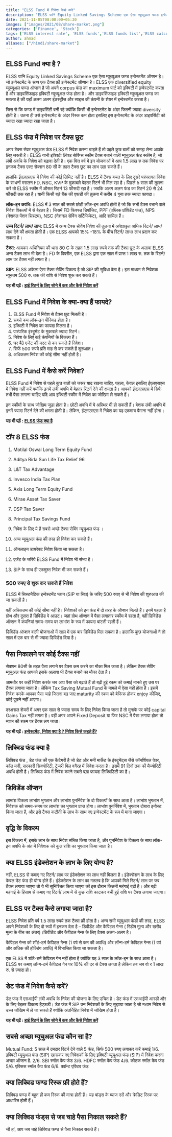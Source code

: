 ```yaml
---
title: "ELSS Fund में निवेश कैसे करे"
description: "ELSS यानि Equity Linked Savings Scheme एक ऐसा म्यूच्यूअल फण्ड इन्वेस्टमेंट ऑप्शन है। जो इन्वेस्टमेंट के साथ एक टैक्स फ्री इन्वेस्टमेंट ऑप्शन है। ELSS एक diversified equity म्यूच्यूअल फण्ड ऑप्शन है जो अपने corpus फंड का maximum पार्ट को इक्विटी में इन्वेस्टमेंट करता है और डाइवर्सिफाइड इक्विटी म्यूच्यूअल फंड होता है।"
date: 2021-11-05T08:00:00+05:30
images: ["images/2021/08/share-market.png"]
categories: ['Finance', 'Stock']
tags: ['ELSS interest rate', 'ELSS funds','ELSS funds list','ELSS calculator','']
author: ahmad
aliases: ["/hindi/share-market"]
---
```


## ELSS Fund क्या है ?

ELSS यानि Equity Linked Savings Scheme एक ऐसा म्यूच्यूअल फण्ड इन्वेस्टमेंट ऑप्शन है। जो इन्वेस्टमेंट के साथ एक टैक्स फ्री इन्वेस्टमेंट ऑप्शन है। ELSS एक diversified equity म्यूच्यूअल फण्ड ऑप्शन है जो अपने corpus फंड का maximum पार्ट को इक्विटी में इन्वेस्टमेंट करता है और डाइवर्सिफाइड इक्विटी म्यूच्यूअल फंड होता है। और डाइवर्सिफाइड इक्विटी म्यूच्यूअल फण्ड का मतलब है की यहाँ अलग अलग इंडस्ट्रीज और साइज की कंपनी के शेयर में इन्वेस्टमेंट करता है। 

जिस से कि फण्ड में डाइवर्सिटी बनी रहे क्योंकि किसी भी इन्वेस्टमेंट के अंदर जितनी ज्यादा diversity होती है। उतना ही उसे इन्वेस्टमेंट के अंदर रिस्क कम होता इसलिए इस इन्वेस्टमेंट के अंदर डाइवर्सिटी को ज्यादा रखा ज्यादा रखा जाता है।


## ELSS फंड में निवेश पर टैक्स छूट 

अगर टैक्स सेवर म्यूचुअल फंड ELSS में निवेश करना चाहते हैं तो पहले कुछ बातों को समझ लेना आपके लिए जरूरी है। ELSS यानी इक्विटी लिंक्ड सेविंग्स स्कीम टैक्स बचाने वाली म्यूचुअल फंड स्कीम है, जो लंबी अवधि के निवेश को बढ़ावा देती है। एक वित्त वर्ष में इन योजनाओं में आप 1.5 लाख रु तक निवेश पर इनकम टैक्स एक्ट सेक्शन 80 सी के तहत टैक्स छूट का लाभ उठा सकते हैं। 


हालांकि ईएलएसएस में निवेश की कोई लिमिट नहीं है। ELSS में टैक्स बचत के लिए दूसरे परंपरागत निवेश के साधनों मसलन FD, NSC, KVP के मुकाबले बेहतर रिटर्न भी मिल रहा है। पिछले 5 साल की तुलना करें तो ELSS स्कीम में औसत रिटर्न 13 फीसदी रहा है। जबकि अलग अलग फंड का रिटर्न 20 से 24 फीसदी तक रहा है। यानी किसी बड़े बैंक की एफडी की तुलना में करीब 4 गुना तक ज्यादा फायदा।

**लॉक–इन अवधि:** ELSS में 3 साल की सबसे छोटी लॉक-इन अवधि होती है जो कि सभी टैक्स बचाने वाले निवेश विकल्पों में से बेहतर है। जिसमें FD फिक्स्ड डिपॉजिट, PPF (पब्लिक प्रॉविडेंट फंड), NPS (नेशनल पेंशन सिस्टम), NSC (नेशनल सेविंग सर्टिफिकेट), आदि शामिल हैं।

**उच्च रिटर्न/ लाभ/ लाभ:** ELSS में अन्य टैक्स सेविंग निवेश की तुलना में अपेक्षाकृत अधिक रिटर्न/ लाभ/ लाभ देने की क्षमता होती है। एक ELSS आपको 15% -18% के बीच रिटर्न/ लाभ/ लाभ प्रदान कर सकता है।

**टैक्स:** आयकर अधिनियम की धारा 80 C के तहत 1.5 लाख रुपये तक की टैक्स छूट के अलावा ELSS अन्य टैक्स लाभ भी देता है। FD के विपरीत, एक ELSS द्वारा एक साल में प्राप्त 1 लाख रु. तक के रिटर्न/ लाभ पर टैक्स नहीं लगता है।

**SIP:** ELSS अकेला ऐसा टैक्स सेविंग विकल्प है जो SIP की सुविधा देता है। इस माध्यम से निवेशक न्यूनतम 500 रु. तक की राशि से निवेश शुरू कर सकते हैं।

**यह भी पढ़ें : [हाई रिटर्न के लिए सोने में कब और कैसे निवेश करें](https://fincz.com/hi/gold-investment/)**

## ELSS Fund में निवेश के क्या-क्या हैं फायदे?

1. ELSS Fund में निवेश से टैक्स छूट मिलती है। 
2. सबसे कम लॉक-इन पीरियड होता है। 
3. इक्विटी में निवेश का फायदा मिलता है। 
4. पारंपरिक इंस्ट्रूमेंट के मुकाबले ज्यादा रिटर्न।
5. निवेश के लिए कई कंपनियों के विकल्प हैं। 
6. घर बैठे एजेंट की मदद से कर सकते हैं निवेश।
7. सिर्फ 500 रुपये प्रति माह से कर सकते हैं शुरुआत।
8. अधिकतम निवेश की कोई सीमा नहीं होती है।

## ELSS Fund में कैसे करें निवेश?

ELSS Fund में निवेश से पहले कुछ बातों को जरूर याद रखना चाहिए. पहला, केवल इसलिए ईएलएसएस में निवेश नहीं करें क्योंकि इनमें लंबी अवधि में बेहतर रिटर्न देने की क्षमता है। आपको ईएलएसएस में सिर्फ तभी पैसा लगाना चाहिए यदि आप इक्विटी स्कीम में निवेश का जोखिम ले सकते हैं।

इन स्कीमों के साथ जोखिम जुड़ा होता है। छोटी अवधि में ये अस्थिर भी हो सकती हैं। बेशक लंबी अवधि में इनमें ज्यादा रिटर्न देने की क्षमता होती है। लेकिन, ईएलएसएस में निवेश का यह एकमात्र पैमाना नहीं होना।

**यह भी पढ़ें : [ELSS फंड क्या है](https://www.5paisa.com/hindi/blog/what-is-elss-funds-and-how-they-are-helpful-for-tax-savings)**

## टॉप 8 ELSS फंड

1. Motilal Oswal Long Term Equity Fund
2. Aditya Birla Sun Life Tax Relief 96
3. L&T Tax Advantage
4. Invesco India Tax Plan
5. Axis Long Term Equity Fund
6. Mirae Asset Tax Saver
7. DSP Tax Saver
8. Principal Tax Savings Fund


1. निवेश के लिए ये हैं सबसे अच्छे टैक्स सेविंग म्यूचुअल फंड । 
2. अन्य म्यूचुअल फंड की तरह ही निवेश कर सकते हैं।
3. ऑनलाइन डायरेक्ट निवेश किया जा सकता है। 
4. एजेंट के जरिये ELSS Fund में निवेश भी संभव है। 
5. SIP के साथ ही एकमुश्त निवेश भी कर सकते हैं।
 
### 500 रुपए से शुरू कर सकते हैं निवेश

ELSS में सिस्‍टमैटिक इन्‍वेस्‍टमेंट प्‍लान (SIP या सिप) के जरिए 500 रुपए से भी निवेश की शुरुआत की जा सकती है। 

वहीं अधिकतम की कोई सीमा नहीं है। निवेशकों को इन फंड में दो तरह के ऑप्शन मिलते हैं। इनमें पहला है ग्रोथ और दूसरा है डिविडेंड पे आउट। जहां ग्रोथ ऑप्शन में पैसा लगातार स्कीम में रहता है, वहीं डिविडेंड ऑप्शन में कंपनियां समय-समय पर लाभांश के रूप में फायदा बांटती रहती हैं।
 
डिविडेंड ऑप्शन वाली योजनाओं में साल में एक बार डिविडेंड मिल सकता है। हालांकि कुछ योजनाओं ने तो साल में एक बार से भी ज्‍यादा डिविडेंड दिया है।

## पैसा निकालने पर कोई टैक्स नहीं 

सेक्शन 80सी के तहत पैसा लगाने पर टैक्स कम करने का मौका मिल जाता है। लेकिन टैक्स सेविंग म्यूचुअल फंड आपको इसके अलावा भी टैक्स बचाने का मौका देता है।

आमतौर पर कहीं निवेश करके जब आप पैसा को बढ़ाते हैं तो बढ़ी हुई रकम को कमाई मानते हुए उस पर टैक्स लगाया जाता है। लेकिन Tax Saving Mutual Fund के मामले में ऐसा नहीं होता है। इसमें निवेश करके आपका पैसा चाहे जितना बढ़ जाए maturity की रकम को बेफिक्र होकर enjoy कीजिए, कोई पूछने नहीं आएगा।

दरअसल शेयरों में अगर एक साल से ज्यादा समय के लिए निवेश किया जाता है तो मुनाफे पर कोई capital Gains Tax नहीं लगता है। वहीं अगर आपने Fixed Deposit या फिर NSC में पैसा लगाया होता तो ब्याज की रकम पर टैक्स लग जाता।

**यह भी पढ़ें : [इन्वेस्टमेंट, निवेश क्या है ? निवेश किसे कहते हैं?](https://fincz.com/hi/investment/)**

## लिक्विड फंड क्या है

लिक्विड फंड , डेट फंड की एक कैटेगरी है जो डेट और मनी मार्केट के इंस्ट्रूमेंट्स जैसे कॉमर्शियल पेपर, कॉल मनी, सरकारी सिक्योरिटी, ट्रेजरी बिल वगैरह में निवेश करता है। इसमें 91 दिनों तक की मैच्योरिटी अवधि होती है। लिक्विड फंड में निवेश करने सबसे बड़ा फायदा लिक्विडिटी का है।

## डिविडेंड ऑप्शन
लाभांश विकल्प लाभांश भुगतान और लाभांश पुनर्निवेश के दो विकल्पों के साथ आता है। लाभांश भुगतान में, निवेशक को समय-समय पर लाभांश का भुगतान प्राप्त होगा। लाभांश पुनर्निवेश में, भुगतान दोबारा इन्वेस्ट किया जाता है, और इसे टैक्स कटौती के लाभ के साथ नए इन्वेस्टमेंट के रूप में माना जाएगा।

## वृद्धि के विकल्प

इस विकल्प में, इसके लाभ के साथ निवेश संचित किया जाता है, और पुनर्निवेश के विकल्प के साथ लॉक-इन अवधि के अंत में निवेशक को कुल राशि का भुगतान किया जाता है।

## क्या ELSS इंडेक्सेशन के लाभ के लिए योग्य है?

नहीं, ELSS से कमाए गए रिटर्न/ लाभ पर इंडेक्सेशन का लाभ नहीं मिलता है। इंडेक्सेशन के लाभ के लिए केवल डेट फंड ही योग्य होते हैं। इंडेक्सेशन के लाभ का मतलब है कि आपको मिले रिटर्न/ लाभ पर जब टैक्स लगाया जाएगा तो ये भी सुनिश्चित किया जाएगा की इस दौरान कितनी महंगाई बढ़ी है। और बढ़ी महंगाई के हिसाब से कमाए गए रिटर्न/ लाभ में से कुछ राशि काटकर बची हुई राशि पर टैक्स लगाया जाएगा।

## ELSS पर टैक्स कैसे लगाया जाता है?

ELSS निवेश प्रति वर्ष 1.5 लाख रुपये तक टैक्स फ्री होता है। अन्य सभी म्यूचुअल फंडों की तरह, ELSS अपने निवेशकों के लिए दो रूपों में इनकम देता है – डिवीडेंट और कैपिटल गेन्स ( रिडीम मूल्य और खरीद मूल्य के बीच का अंतर)।डिवीडेंट और कैपिटल गेन्स के लिए टैक्स अलग-अलग है। 

कैपिटल गेन्स को शॉर्ट-टर्म कैपिटल गेन्स (1 वर्ष से कम की अवधि) और लॉन्ग-टर्म कैपिटल गेन्स (1 वर्ष और अधिक की होल्डिंग अवधि) में विभाजित किया जा सकता है।

एक ELSS में शॉर्ट-टर्म कैपिटल गेन नहीं होता है क्योंकि यह 3 साल के लॉक-इन के साथ आता है। ELSS पर कमाए लॉन्ग-टर्म कैपिटल गेन पर 10% की दर से टैक्स लगता है लेकिन तब जब वो र 1 लाख रु. से ज़्यादा हो।

## डेट फंड में निवेश कैसे करें?

डेट फंड में एसआईपी लंबी अवधि के निवेश की योजना के लिए उचित है।
डेट फंड में एसआईपी आरडी और के लिए बेहतर विकल्प हैएफडी।
डेट फंड में SIP उन निवेशकों के लिए सुझाया जाता है जो मध्यम निवेश से उच्च जोखिम में ले जा सकते हैं क्योंकि अंतर्निहित निवेश में जोखिम होता है।

**यह भी पढ़ें : [हाई रिटर्न के लिए सोने में कब और कैसे निवेश करें](https://fincz.com/hi/gold-investment/)**

## सबसे अच्छा म्यूचुअल फंड कौन सा है?

Mutual Fund: 5 साल में दमदार रिटर्न देने वाले 5 फंड, सिर्फ 500 रुपए लगाकर करें कमाई
1/6. इक्विटी म्यूचुअल फंड (SIP) खासकर नए निवेशकों के लिए इक्विटी म्यूचुअल फंड (SIP) में निवेश करना अच्छा ऑप्शन है. 
2/6. SBI स्मॉल कैप फंड 
3/6. HDFC स्मॉल कैप फंड 
4/6. कोटक स्मॉल कैप फंड 
5/6. एक्सिस स्मॉल कैप फंड 
6/6. क्वॉन्ट एक्टिव फंड

## क्या लिक्विड फण्ड रिस्क फ्री होते हैं?

लिक्विड फण्ड में बहुत ही कम रिस्क की मात्रा होती हैं। यह बांड्स के ब्याज दरों और क्रेडिट रिस्क पर आधारित होती हैं।

## क्या लिक्विड फंड्स से जब चाहे पैसा निकाल सकते हैं?

जी हां, आप जब चाहे लिक्विड फण्ड से पैसा निकाल सकते हैं।